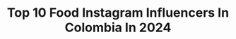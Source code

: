 ---
title: Top 10 Food Instagram Influencers In Colombia In 2024
description: >-
  Find top food Instagram influencers in Colombia in 2024. Most popular hashtags: #love #pizza #reels.
platform: Instagram
hits: 119
text_top: Identify the best Instagram profiles on inBeat.
text_bottom: Our platform holds 119 Instagram influencers like this in Colombia for you to collaborate.
profiles:
  - username: "lavozdegoyo"
    fullname: >-
      La Voz de Goyo | Santuario de Animales Rescatados en Antioquia
    bio: >-
      ✊️Vegano por ellos 🌱 ❗️Cuenta unica donaciones # 31600009930 ahorros bancolombia 📍Restaurante @goyo.food 🧆Productos congelados @goyotodoporellos
    location: "Colombia"
    followers: 17905
    engagement: 439
    commentsToLikes: 0.058074
    id: ck5hp09zlqjad0i11g17c4t9j
    verified: false
    hashtags: "#lavozdegoyo, #veganlife, #animalesrescatados, #rescateanimal"
  - username: "angulosaul"
    fullname: >-
      Saul Angulo
    bio: >-
      PR & Influencer MKT Foodie || LifeStyle Industrial Enginner 📍México City || (Made in Sinaloa).
    location: "Colombia"
    followers: 41914
    engagement: 308
    commentsToLikes: 0.041209
    id: ck15pzooq0fdj0i19f9p9wznt
    verified: false
    hashtags: "#mensstyle, #vacation, #menstyle, #travel"
  - username: "alwayshungrymel"
    fullname: >-
      Melissa Rodriguez
    bio: >-
      💁🏼‍♀️lifestyle reporter 🍕food, things to do & travel 📍from #miami with colombian & venezuelan roots
    location: "Colombia"
    followers: 53000
    engagement: 186
    commentsToLikes: 0.011093
    id: ckmw1aqw25n2u0j23nkz08dfx
    verified: false
    hashtags: "#deliciousfood, #delish, #thingstodoinflorida, #sushi"
  - username: "theclub1991"
    fullname: >-
      The Club 1991 - Foodies
    bio: >-
      👫 Somos Foodies: Kari & Sebas. 🎩 Tu guía para comer rico & preparar recetas fáciles. NO somos un restaurante. 📍 Cali - Medellín.
    location: "Colombia"
    followers: 84130
    engagement: 75
    commentsToLikes: 0.025296
    id: ck6u9mpqkyezz0j71p26ise4j
    verified: false
    hashtags: "#quehayparahacerencali, #foodiesmedellin, #foodiescali, #calivalle"
  - username: "santosalexandra"
    fullname: >-
      Alexa Santos
    bio: >-
      ❤️Amor, Relaciones ☀️♥️ 👦🏻Mamá de Mateo 🎥Journalist | TV Host 🍎Health Coach 🏋🏻🧘‍♀️ Sports & yoga 🍓Food lover 💚Naturaleza 📍Colombia
    location: "Colombia"
    followers: 156672
    engagement: 38
    commentsToLikes: 0.137227
    id: ck6uem1snrqe20j71e0aouth1
    verified: true
    hashtags: "#hazloreal, #publicidad, #hyundaikona, #amor"
  - username: "mikevsfood_oficial"
    fullname: >-
      MikeVsFood
    bio: >-
      Eating Without Limits Food Challenges Embajador @winnergroupoficial Publicidad al DM💥 #132victories #4defeats Second account @mikejake00 💥
    location: "Colombia"
    followers: 48489
    engagement: 25
    commentsToLikes: 0.008263
    id: ck0w4u3pm0ffj0i19xnl72mes
    verified: false
    hashtags: "#bogot, #viral, #bogota, #tendencia"
  - username: "alaguapatosrestaurante"
    fullname: >-
      Al Agua Patos Tostadas & Café
    bio: >-
      Maestros de una nueva categoría de producto, el PATO 🍞. Creadores de una experiencia que invita a vivir en un mundo más positivo. Follow for foodporn.
    location: "Colombia"
    followers: 153604
    engagement: 42
    commentsToLikes: 0.016265
    id: cl4co03pso3060i23obco52gy
    verified: false
    hashtags: "#uncaninoatodahora, #christmasmood, #siemprehayespacioparaelpostre"
  - username: "giulioiannelli"
    fullname: >-
      Giulio Iannelli
    bio: >-
      Foodlover 🇮🇹🇬🇧🇵🇦🇨🇴🍴. Mantieniti pulito !
    location: "Colombia"
    followers: 32266
    engagement: 917
    commentsToLikes: 0.015144
    id: ck5qbbludkry10i11pevsb0ia
    verified: false
    hashtags: "#amordemisamores, #casadolcecasa, #familia, #amaloquehaces"
  - username: "cristinavivesj"
    fullname: >-
      Makeup • Beauty • Lifestyle
    bio: >-
      Make-up artist & Beauty Vlogger 💄Citas de maquillaje @makeupbycristinavives 💌 Cristinavives04@gmail.com 🍕FOOD
    location: "Colombia"
    followers: 33278
    engagement: 180
    commentsToLikes: 0.053116
    id: ck0tx48ijhubb0i19y9rokavw
    verified: false
    hashtags: "#muasfeaturing, #makeupartist, #tucomovives, #morphe"
  - username: "carogene"
    fullname: >-
      Carolina Gene
    bio: >-
      @saha.foods •Politóloga + op en Políticas públicas •Chef Aficionada & Artista Twt carolinagene •Srta Norte de Santander 2015
    location: "Colombia"
    followers: 32784
    engagement: 237
    commentsToLikes: 0.024106
    id: ck5qcr5v3rxuu0i11ypgwmqkl
    verified: false
    hashtags: ""
---
